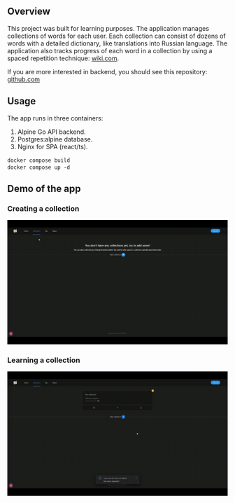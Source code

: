 ## Overview

This project was built for learning purposes. The application manages collections of words for each user. Each collection can consist of dozens of words with a detailed dictionary, like translations into Russian language. The application also tracks progress of each word in a collection by using a spaced repetition technique: [wiki.com](https://en.wikipedia.org/wiki/Spaced_repetition).

If you are more interested in backend, you should see this repository: [github.com](https://github.com/Kin-dza-dzaa/flash_cards_api)

## Usage

The app runs in three containers:

1.  Alpine Go API backend.
2.  Postgres:alpine database.
3.  Nginx for SPA (react/ts).

```plaintext
docker compose build
docker compose up -d
```

## Demo of the app

### Creating a collection

![](https://github.com/Kin-dza-dzaa/flash_cards/blob/main/ts_spa_react/public/create_collection.gif)

### Learning a collection

![](https://github.com/Kin-dza-dzaa/flash_cards/blob/main/ts_spa_react/public/learn_words.gif)
